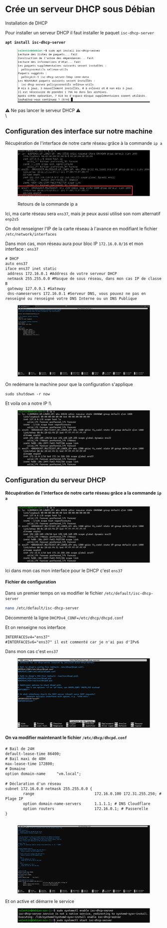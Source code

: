 # Crée un serveur DHCP sous Débian

Installation de DHCP

Pour installer un serveur DHCP il faut installer le paquet `isc-dhcp-server`

<pre class="language-bash"><code class="lang-bash"><strong>apt install isc-dhcp-server
</strong></code></pre>

<figure><img src="../.gitbook/assets/image (18).png" alt=""><figcaption></figcaption></figure>

⚠️ Ne pas lancer le serveur DHCP ⚠️\
\


## Configuration des interface sur notre machine

Récupération de l'interface de notre carte réseau grâce à la commande `ip a`

<figure><img src="../.gitbook/assets/image (5).png" alt=""><figcaption><p>Retours de la commande ip a</p></figcaption></figure>

Ici, ma carte réseau sera `ens37`, mais je peux aussi utilisé son nom alternatif `enp2s5`

On doit renseigner l'IP de la carte réseau à l'avance en modifiant le fichier `/etc/network/interfaces`

Dans mon cas, mon réseau aura pour bloc IP `172.16.0.0/16` et mon interface : `ens37`

```
# DHCP
auto ens37
iface ens37 inet static
 address 172.16.0.1 #Address de votre serveur DHCP
 netmask 255.255.0.0 #Masque de sous réseau, dans mon cas IP de classe B
 gateway 127.0.0.1 #Gateway
 dns-nameservers 172.16.0.1 #Serveur DNS, vous pouvez ne pas en renseigné ou renseigné votre DNS Interne ou un DNS Publique
```

<figure><img src="../.gitbook/assets/image (4).png" alt=""><figcaption></figcaption></figure>

On redémarre la machine pour que la configuration s'applique

```
sudo shutdown -r now
```

Et voila on a notre IP !\


<figure><img src="../.gitbook/assets/image (24).png" alt=""><figcaption></figcaption></figure>

## Configuration du serveur DHCP

#### Récupération de l'interface de notre carte réseau grâce a la commande `ip a`

<figure><img src="../.gitbook/assets/image (25).png" alt=""><figcaption></figcaption></figure>

Ici dans mon cas mon interface pour le DHCP c'est `ens37`

#### Fichier de configuration

Dans un premier temps on va modifier le fichier `/etc/default/isc-dhcp-server`

```bash
nano /etc/default/isc-dhcp-server
```

Décommenté la ligne `DHCPDv4_CONF=/etc/dhcp/dhcpd.conf`

Et on renseigne nos interface

```
INTERFACESv4="ens37"
#INTERFACESv6="ens37" il est commenté car je n'ai pas d'IPv6
```

Dans mon cas c'est `ens37`

<figure><img src="../.gitbook/assets/image (4) (1).png" alt=""><figcaption></figcaption></figure>

#### On va modifier maintenant le fichier **`/etc/dhcp/dhcpd.conf`**

```
# Bail de 24H
default-lease-time 86400; 
# Bail maxi de 48H
max-lease-time 172800; 
# Domaine
option domain-name     "vm.local";
 
# Déclaration d'un réseau
subnet 172.16.0.0 netmask 255.255.0.0 {
        range                           172.16.0.100 172.31.255.250; # Plage IP
        option domain-name-servers      1.1.1.1; # DNS Cloudflare
        option routers                  172.16.0.1; # Passerelle
}
 
```

<figure><img src="../.gitbook/assets/image (3).png" alt=""><figcaption></figcaption></figure>

Et on active et démarre le service&#x20;

<figure><img src="../.gitbook/assets/image (23).png" alt=""><figcaption></figcaption></figure>
